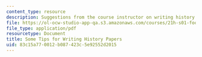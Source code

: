 ```yaml
---
content_type: resource
description: Suggestions from the course instructor on writing history papers.
file: https://ol-ocw-studio-app-qa.s3.amazonaws.com/courses/21h-s01-food-in-american-history-fall-2014/83c15a770012b087423c5e92552d2015_MIT21H_S01F14_Tip_for_Wri.pdf
file_type: application/pdf
resourcetype: Document
title: Some Tips for Writing History Papers
uid: 83c15a77-0012-b087-423c-5e92552d2015
---
```

